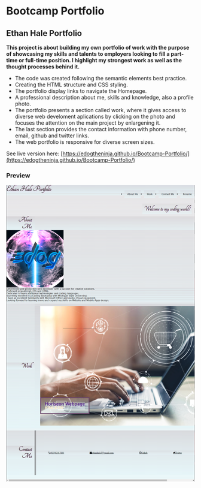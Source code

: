 # **Bootcamp Portfolio**

## **Ethan Hale Portfolio**

**This project is about building my own portfolio of work with the purpose of showcasing my skills and talents to employers looking to fill a part-time or full-time position. I highlight my strongest work as well as the thought processes behind it.**

* The code was created following the semantic elements best practice.
* Creating the HTML structure and CSS styling. 
* The portfolio display links to navigate the Homepage.
* A professional description about me, skills and knowledge, also a profile photo. 
* The portfolio presents a section called work, where it gives access to diverse web develoment aplications by clicking on the photo and focuses the attention on the main project by enlargening it.
* The last section provides the contact information with phone number, email, github and twitter links. 
* The web portfolio is responsive for diverse screen sizes. 


 See live version here: [https://edogtheninja.github.io/Bootcamp-Portfolio/](https://edogtheninja.github.io/Bootcamp-Portfolio/)

 ### **Preview**

 ![Ethan Hale Portfolio](./assets/images/portfolioweb.png)